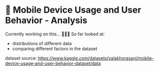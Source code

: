 # 📱 Mobile Device Usage and User Behavior - Analysis 
Currently working on this... 👩🏼‍💻
So far looked at:
- distributions of different data
- comparing different factors in the dataset

dataset source: https://www.kaggle.com/datasets/valakhorasani/mobile-device-usage-and-user-behavior-dataset/data
